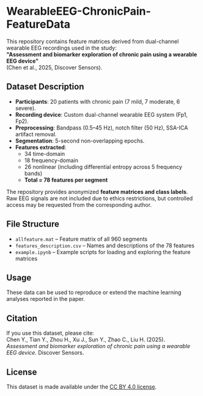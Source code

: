# WearableEEG-ChronicPain-FeatureData

This repository contains feature matrices derived from dual-channel wearable EEG recordings used in the study:  
**"Assessment and biomarker exploration of chronic pain using a wearable EEG device"**  
(Chen et al., 2025, Discover Sensors).

## Dataset Description
- **Participants**: 20 patients with chronic pain (7 mild, 7 moderate, 6 severe).  
- **Recording device**: Custom dual-channel wearable EEG system (Fp1, Fp2).  
- **Preprocessing**: Bandpass (0.5–45 Hz), notch filter (50 Hz), SSA-ICA artifact removal.  
- **Segmentation**: 5-second non-overlapping epochs.  
- **Features extracted**:  
  - 34 time-domain  
  - 18 frequency-domain  
  - 26 nonlinear (including differential entropy across 5 frequency bands)  
  - **Total = 78 features per segment**  

The repository provides anonymized **feature matrices and class labels**. Raw EEG signals are not included due to ethics restrictions, but controlled access may be requested from the corresponding author.

## File Structure
- `allfeature.mat` – Feature matrix of all 960 segments
- `features_description.csv` – Names and descriptions of the 78 features
- `example.ipynb` – Example scripts for loading and exploring the feature matrices

## Usage
These data can be used to reproduce or extend the machine learning analyses reported in the paper. 

## Citation
If you use this dataset, please cite:  
Chen Y., Tian Y., Zhou H., Xu J., Sun Y., Zhao C., Liu H. (2025).  
*Assessment and biomarker exploration of chronic pain using a wearable EEG device.* Discover Sensors.  

## License
This dataset is made available under the [CC BY 4.0 license](https://creativecommons.org/licenses/by/4.0/).  
